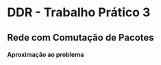 DDR - Trabalho Prático 3
========================


Rede com Comutação de Pacotes
-----------------------------

#### Aproximação ao problema